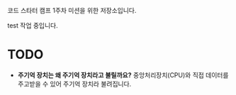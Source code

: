 코드 스타터 캠프 1주차 미션을 위한 저장소입니다.

test 작업 중입니다.

# TODO
+ **주기억 장치는 왜 주기억 장치라고 불릴까요?**
중앙처리장치(CPU)와 직접 데이터를 주고받을 수 있어 주기억 장치라 불려집니다.

